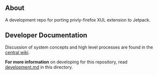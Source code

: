 ## About ##

A development repo for porting privly-firefox XUL extension to Jetpack.

## Developer Documentation ##

Discussion of system concepts and high level processes are found in the 
[central wiki](https://github.com/privly/privly-organization/wiki).

**For more information** on developing for this repository, read [development.md](https://github.com/privly/privly-jetpack/blob/master/development.md) in this directory.
